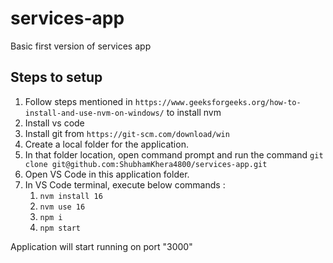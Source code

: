 # services-app
Basic first version of services app

## Steps to setup 
1. Follow steps mentioned in `https://www.geeksforgeeks.org/how-to-install-and-use-nvm-on-windows/` to install nvm
2. Install vs code
3. Install git from `https://git-scm.com/download/win`
4. Create a local folder for the application.
5. In that folder location, open command prompt and run the command `git clone git@github.com:ShubhamKhera4800/services-app.git`
6. Open VS Code in this application folder.
7. In VS Code terminal, execute below commands :
   1. `nvm install 16`
   2. `nvm use 16`
   3. `npm i`
   4. `npm start`
  
Application will start running on port "3000"
